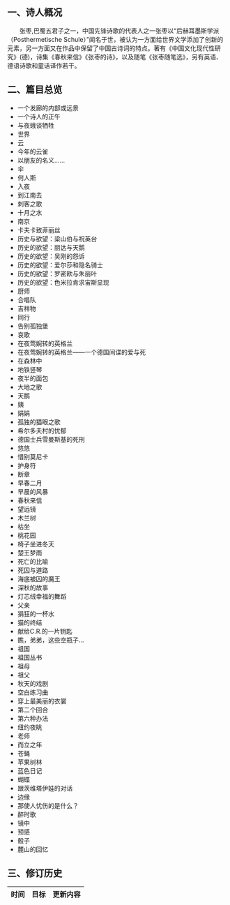 ## 一、诗人概况

&emsp;&emsp;张枣,巴蜀五君子之一，中国先锋诗歌的代表人之一张枣以“后赫耳墨斯学派（Posthermetische Schule）”闻名于世，被认为一方面给世界文学添加了创新的元素，另一方面又在作品中保留了中国古诗词的特点。著有《中国文化现代性研究》(德)，诗集《春秋来信》《张枣的诗》，以及随笔《张枣随笔选》，另有英语、德语诗歌和童话译作若干。

## 二、篇目总览

+ 一个发廊的内部或远景 
+ 一个诗人的正午 
+ 与夜蛾谈牺牲 
+ 世界 
+ 云 
+ 今年的云雀 
+ 以朋友的名义…… 
+ 伞 
+ 何人斯 
+ 入夜 
+ 到江南去 
+ 刺客之歌 
+ 十月之水 
+ 南京 
+ 卡夫卡致菲丽丝 
+ 历史与欲望：梁山伯与祝英台 
+ 历史的欲望：丽达与天鹅 
+ 历史的欲望：吴刚的怨诉 
+ 历史的欲望：爱尔莎和隐名骑士 
+ 历史的欲望：罗密欧与朱丽叶 
+ 历史的欲望：色米拉肯求宙斯显现 
+ 厨师 
+ 合唱队 
+ 吉祥物 
+ 同行 
+ 告别孤独堡 
+ 哀歌 
+ 在夜莺婉转的英格兰 
+ 在夜莺婉转的英格兰——一个德国间谍的爱与死 
+ 在森林中 
+ 地铁竖琴 
+ 夜半的面包 
+ 大地之歌 
+ 天鹅 
+ 姨 
+ 娟娟 
+ 孤独的猫眼之歌 
+ 希尔多夫村的忧郁 
+ 德国士兵雪曼斯基的死刑 
+ 悠悠 
+ 惜别莫尼卡 
+ 护身符 
+ 断章 
+ 早春二月 
+ 早晨的风暴 
+ 春秋来信 
+ 望远镜 
+ 木兰树 
+ 枯坐 
+ 桃花园 
+ 椅子坐进冬天 
+ 楚王梦雨 
+ 死亡的比喻 
+ 死囚与道路 
+ 海底被囚的魔王 
+ 深秋的故事 
+ 灯芯绒幸福的舞蹈 
+ 父亲 
+ 狷狂的一杯水 
+ 猫的终结 
+ 献给C.R.的一片钥匙 
+ 瞧，弟弟，这些空瓶子… 
+ 祖国 
+ 祖国丛书 
+ 祖母 
+ 祖父 
+ 秋天的戏剧 
+ 空白练习曲 
+ 穿上最美丽的衣裳 
+ 第二个回合 
+ 第六种办法 
+ 纽约夜眺 
+ 老师 
+ 而立之年 
+ 苍蝇 
+ 苹果树林 
+ 蓝色日记 
+ 蝴蝶 
+ 跟茨维塔伊娃的对话 
+ 边缘 
+ 那使人忧伤的是什么？
+ 醉时歌 
+ 镜中 
+ 预感 
+ 骰子 
+ 麓山的回忆 

## 三、修订历史


|时间|目标|更新内容
|:-:|:-|:-